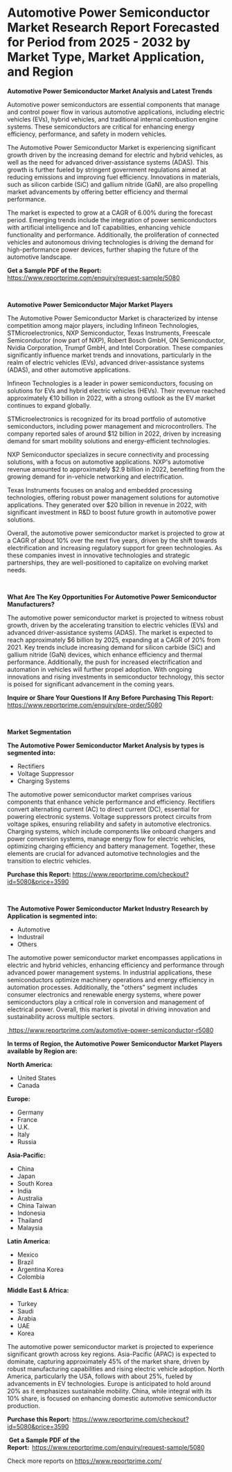 <p><h1>Automotive Power Semiconductor Market Research Report Forecasted for Period from 2025 -  2032 by Market Type, Market Application, and Region</h1></p><p><strong>Automotive Power Semiconductor Market Analysis and Latest Trends</strong></p>
<p><p>Automotive power semiconductors are essential components that manage and control power flow in various automotive applications, including electric vehicles (EVs), hybrid vehicles, and traditional internal combustion engine systems. These semiconductors are critical for enhancing energy efficiency, performance, and safety in modern vehicles. </p><p>The Automotive Power Semiconductor Market is experiencing significant growth driven by the increasing demand for electric and hybrid vehicles, as well as the need for advanced driver-assistance systems (ADAS). This growth is further fueled by stringent government regulations aimed at reducing emissions and improving fuel efficiency. Innovations in materials, such as silicon carbide (SiC) and gallium nitride (GaN), are also propelling market advancements by offering better efficiency and thermal performance.</p><p>The market is expected to grow at a CAGR of 6.00% during the forecast period. Emerging trends include the integration of power semiconductors with artificial intelligence and IoT capabilities, enhancing vehicle functionality and performance. Additionally, the proliferation of connected vehicles and autonomous driving technologies is driving the demand for high-performance power devices, further shaping the future of the automotive landscape.</p></p>
<p><strong>Get a Sample PDF of the Report:&nbsp;</strong> <a href="https://www.reportprime.com/enquiry/request-sample/5080?utm_campaign=3016&utm_medium=2&utm_source=Github&utm_content=ia&utm_term=19032025&utm_id=automotive-power-semiconductor">https://www.reportprime.com/enquiry/request-sample/5080</a></p>
<p>&nbsp;</p>
<p><strong>Automotive Power Semiconductor Major Market Players</strong></p>
<p><p>The Automotive Power Semiconductor Market is characterized by intense competition among major players, including Infineon Technologies, STMicroelectronics, NXP Semiconductor, Texas Instruments, Freescale Semiconductor (now part of NXP), Robert Bosch GmbH, ON Semiconductor, Nvidia Corporation, Trumpf GmbH, and Intel Corporation. These companies significantly influence market trends and innovations, particularly in the realm of electric vehicles (EVs), advanced driver-assistance systems (ADAS), and other automotive applications.</p><p>Infineon Technologies is a leader in power semiconductors, focusing on solutions for EVs and hybrid electric vehicles (HEVs). Their revenue reached approximately €10 billion in 2022, with a strong outlook as the EV market continues to expand globally.</p><p>STMicroelectronics is recognized for its broad portfolio of automotive semiconductors, including power management and microcontrollers. The company reported sales of around $12 billion in 2022, driven by increasing demand for smart mobility solutions and energy-efficient technologies.</p><p>NXP Semiconductor specializes in secure connectivity and processing solutions, with a focus on automotive applications. NXP's automotive revenue amounted to approximately $2.9 billion in 2022, benefiting from the growing demand for in-vehicle networking and electrification.</p><p>Texas Instruments focuses on analog and embedded processing technologies, offering robust power management solutions for automotive applications. They generated over $20 billion in revenue in 2022, with significant investment in R&D to boost future growth in automotive power solutions.</p><p>Overall, the automotive power semiconductor market is projected to grow at a CAGR of about 10% over the next five years, driven by the shift towards electrification and increasing regulatory support for green technologies. As these companies invest in innovative technologies and strategic partnerships, they are well-positioned to capitalize on evolving market needs.</p></p>
<p>&nbsp;</p>
<p><strong>What Are The Key Opportunities For Automotive Power Semiconductor Manufacturers?</strong></p>
<p><p>The automotive power semiconductor market is projected to witness robust growth, driven by the accelerating transition to electric vehicles (EVs) and advanced driver-assistance systems (ADAS). The market is expected to reach approximately $6 billion by 2025, expanding at a CAGR of 20% from 2021. Key trends include increasing demand for silicon carbide (SiC) and gallium nitride (GaN) devices, which enhance efficiency and thermal performance. Additionally, the push for increased electrification and automation in vehicles will further propel adoption. With ongoing innovations and rising investments in semiconductor technology, this sector is poised for significant advancement in the coming years.</p></p>
<p><strong>Inquire or Share Your Questions If Any Before Purchasing This Report:</strong> <a href="https://www.reportprime.com/enquiry/pre-order/5080?utm_campaign=3016&utm_medium=2&utm_source=Github&utm_content=ia&utm_term=19032025&utm_id=automotive-power-semiconductor">https://www.reportprime.com/enquiry/pre-order/5080</a></p>
<p>&nbsp;</p>
<p><strong>Market Segmentation</strong></p>
<p><strong>The Automotive Power Semiconductor Market Analysis by types is segmented into:</strong></p>
<p><ul><li>Rectifiers</li><li>Voltage Suppressor</li><li>Charging Systems</li></ul></p>
<p><p>The automotive power semiconductor market comprises various components that enhance vehicle performance and efficiency. Rectifiers convert alternating current (AC) to direct current (DC), essential for powering electronic systems. Voltage suppressors protect circuits from voltage spikes, ensuring reliability and safety in automotive electronics. Charging systems, which include components like onboard chargers and power conversion systems, manage energy flow for electric vehicles, optimizing charging efficiency and battery management. Together, these elements are crucial for advanced automotive technologies and the transition to electric vehicles.</p></p>
<p><strong>Purchase this Report:&nbsp;</strong><a href="https://www.reportprime.com/checkout?id=5080&price=3590&utm_campaign=3016&utm_medium=2&utm_source=Github&utm_content=ia&utm_term=19032025&utm_id=automotive-power-semiconductor">https://www.reportprime.com/checkout?id=5080&price=3590</a></p>
<p>&nbsp;</p>
<p><strong>The Automotive Power Semiconductor Market Industry Research by Application is segmented into:</strong></p>
<p><ul><li>Automotive</li><li>Industrail</li><li>Others</li></ul></p>
<p><p>The automotive power semiconductor market encompasses applications in electric and hybrid vehicles, enhancing efficiency and performance through advanced power management systems. In industrial applications, these semiconductors optimize machinery operations and energy efficiency in automation processes. Additionally, the "others" segment includes consumer electronics and renewable energy systems, where power semiconductors play a critical role in conversion and management of electrical power. Overall, this market is pivotal in driving innovation and sustainability across multiple sectors.</p></p>
<p><a href="https://www.reportprime.com/automotive-power-semiconductor-r5080?utm_campaign=3016&utm_medium=2&utm_source=Github&utm_content=ia&utm_term=19032025&utm_id=automotive-power-semiconductor">&nbsp;https://www.reportprime.com/automotive-power-semiconductor-r5080</a></p>
<p><strong>In terms of Region, the Automotive Power Semiconductor Market Players available by Region are:</strong></p>
<p>
    <p> <strong> North America: </strong>
        <ul>
            <li>United States</li>
            <li>Canada</li>
        </ul>
        </p> 
    <p> <strong> Europe: </strong>
        <ul>
            <li>Germany</li>
            <li>France</li>
            <li>U.K.</li>
            <li>Italy</li>
            <li>Russia</li>
        </ul>
        </p> 
    <p> <strong> Asia-Pacific: </strong>
        <ul>
            <li>China</li>
            <li>Japan</li>
            <li>South Korea</li>
            <li>India</li>
            <li>Australia</li>
            <li>China Taiwan</li>
            <li>Indonesia</li>
            <li>Thailand</li>
            <li>Malaysia</li>
        </ul>
        </p> 
    <p> <strong> Latin America: </strong>
        <ul>
            <li>Mexico</li>
            <li>Brazil</li>
            <li>Argentina Korea</li>
            <li>Colombia</li>
        </ul>
        </p> 
    <p> <strong> Middle East & Africa: </strong>
        <ul>
            <li>Turkey</li>
            <li>Saudi</li>
            <li>Arabia</li>
            <li>UAE</li>
            <li>Korea</li>
        </ul>
    </p>
    </p>
<p><p>The automotive power semiconductor market is projected to experience significant growth across key regions. Asia-Pacific (APAC) is expected to dominate, capturing approximately 45% of the market share, driven by robust manufacturing capabilities and rising electric vehicle adoption. North America, particularly the USA, follows with about 25%, fueled by advancements in EV technologies. Europe is anticipated to hold around 20% as it emphasizes sustainable mobility. China, while integral with its 10% share, is focused on enhancing domestic automotive semiconductor production.</p></p>
<p><strong>Purchase this Report: </strong><a href="https://www.reportprime.com/checkout?id=5080&price=3590&utm_campaign=3016&utm_medium=2&utm_source=Github&utm_content=ia&utm_term=19032025&utm_id=automotive-power-semiconductor">https://www.reportprime.com/checkout?id=5080&price=3590</a></p>
<p>&nbsp;<strong>Get a Sample PDF of the Report:&nbsp;&nbsp;</strong><a href="https://www.reportprime.com/enquiry/request-sample/5080?utm_campaign=3016&utm_medium=2&utm_source=Github&utm_content=ia&utm_term=19032025&utm_id=automotive-power-semiconductor">https://www.reportprime.com/enquiry/request-sample/5080</a></p>
<p><strong></strong></p>
<p>Check more reports on <a href="https://www.reportprime.com/?utm_campaign=3016&utm_medium=2&utm_source=Github&utm_content=ia&utm_term=19032025&utm_id=automotive-power-semiconductor">https://www.reportprime.com/</a></p>